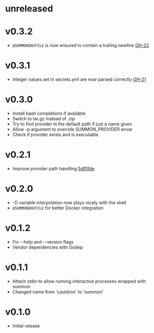 # unreleased

# v0.3.2
* `@SUMMONENVFILE` is now ensured to contain a trailing newline [GH-22](https://github.com/conjurinc/summon/issues/22)

# v0.3.1
* Integer values set in secrets.yml are now parsed correctly [GH-21](https://github.com/conjurinc/summon/issues/21)

# v0.3.0
* Install bash completions if available
* Switch to tar.gz instead of .zip
* Try to find provider in the default path if just a name given
* Allow -p argument to override SUMMON_PROVIDER envar
* Check if provider exists and is executable

# v0.2.1
* Improve provider path handling [5df0fde](https://github.com/conjurinc/summon/commit/5df0fdeb182884371ad647d0a9493a5e07d3e0e4)

# v0.2.0
* -D variable interpolation now plays nicely with the shell
* `@SUMMONENVFILE` for better Docker integration

# v0.1.2
* Fix --help and --version flags
* Vendor dependencies with Godep

# v0.1.1
* Attach stdin to allow running interactive processes wrapped with summon
* Changed name from 'cauldron' to 'summon'

# v0.1.0
* Initial release
